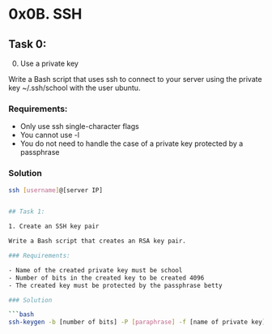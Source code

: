# 0x0B. SSH

## Task 0:

0. Use a private key

Write a Bash script that uses ssh to connect to your server using the private key ~/.ssh/school with the user ubuntu.

### Requirements:

- Only use ssh single-character flags
- You cannot use -l
- You do not need to handle the case of a private key protected by a passphrase

### Solution

```bash
ssh [username]@[server IP]


## Task 1:

1. Create an SSH key pair

Write a Bash script that creates an RSA key pair.

### Requirements:

- Name of the created private key must be school
- Number of bits in the created key to be created 4096
- The created key must be protected by the passphrase betty

### Solution

```bash
ssh-keygen -b [number of bits] -P [paraphrase] -f [name of private key]
